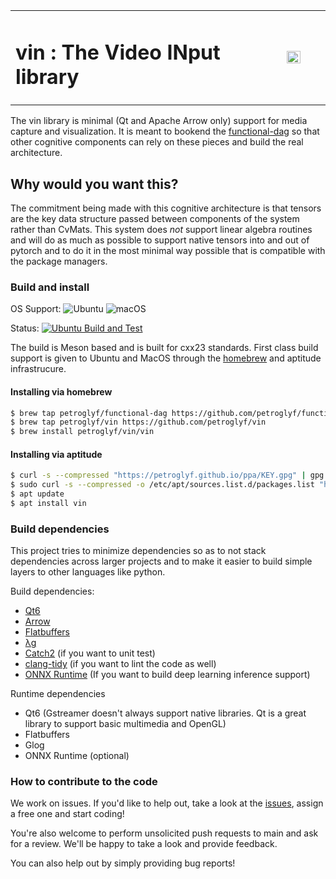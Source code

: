 <table style="border-collapse: collapse; border: none;" cellspacing="0" border="0px" cellpadding="0">
<tr>
  <td width=70%><h1>vin : The Video INput library</h1></td>
  <td><img src="https://github.com/petrogly-ph/vin/assets/3150543/2e1181e7-7a8a-466b-979c-ecb515c77722" width="40%" height="40%" align="right"></td>
</tr>
</table>


The vin library is minimal (Qt and Apache Arrow only) support for media capture and visualization. It is meant to bookend the [functional-dag](https://github.com/petrogly-ph/functional-dag/) so that other cognitive components can rely on these pieces and build the real architecture. 

## Why would you want this?
The commitment being made with this cognitive architecture is that tensors are the key data structure passed between components of the system rather than CvMats. This system does _not_ support linear algebra routines and will do as much as possible to support native tensors into and out of pytorch and to do it in the most minimal way possible that is compatible with the package managers. 

### Build and install
OS Support: ![Ubuntu](https://img.shields.io/badge/-Ubuntu-grey?logo=ubuntu) ![macOS](https://img.shields.io/badge/-macOS-grey?logo=macos)

Status: [![Ubuntu Build and Test](https://github.com/petroglyf/vin/actions/workflows/ubuntu-build.yml/badge.svg?branch=main)](https://github.com/petroglyf/vin/actions/workflows/ubuntu-build.yml?query=branch%3Amain)

The build is Meson based and is built for cxx23 standards. First class build support is given to Ubuntu and MacOS through the [homebrew](https://brew.sh/) and aptitude infrastrucure.

#### Installing via homebrew
```bash
$ brew tap petroglyf/functional-dag https://github.com/petroglyf/functional-dag
$ brew tap petroglyf/vin https://github.com/petroglyf/vin
$ brew install petroglyf/vin/vin
```

#### Installing via aptitude
```bash
$ curl -s --compressed "https://petroglyf.github.io/ppa/KEY.gpg" | gpg --dearmor | sudo tee /etc/apt/trusted.gpg.d/ppa.gpg >/dev/null
$ sudo curl -s --compressed -o /etc/apt/sources.list.d/packages.list "https://petroglyf.github.io/ppa/packages.list"
$ apt update
$ apt install vin
```

### Build dependencies
This project tries to minimize dependencies so as to not stack dependencies across larger projects and to make it easier to build simple layers to other languages like python. 


Build dependencies:
* [Qt6](https://www.qt.io/product/qt6)
* [Arrow](https://arrow.apache.org/)
* [Flatbuffers](https://flatbuffers.dev/)
* [λg](https://github.com/petroglyf/functional-dag)
* [Catch2](https://github.com/catchorg/Catch2) (if you want to unit test)
* [clang-tidy](https://clang.llvm.org/extra/clang-tidy/) (if you want to lint the code as well)
* [ONNX Runtime](https://onnxruntime.ai/) (If you want to build deep learning inference support)

Runtime dependencies
* Qt6 (Gstreamer doesn't always support native libraries. Qt is a great library to support basic multimedia and OpenGL)
* Flatbuffers
* Glog
* ONNX Runtime (optional)

### How to contribute to the code
We work on issues. If you'd like to help out, take a look at the [issues](https://github.com/petrogly-ph/vin/issues), assign a free one and start coding! 

You're also welcome to perform unsolicited push requests to main and ask for a review. We'll be happy to take a look and provide feedback.

You can also help out by simply providing bug reports! 
